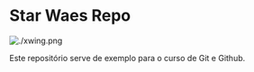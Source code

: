 # Star Waes Repo

![./xwing.png](X-Wing)

Este repositório serve de exemplo para o curso de Git e Github.
